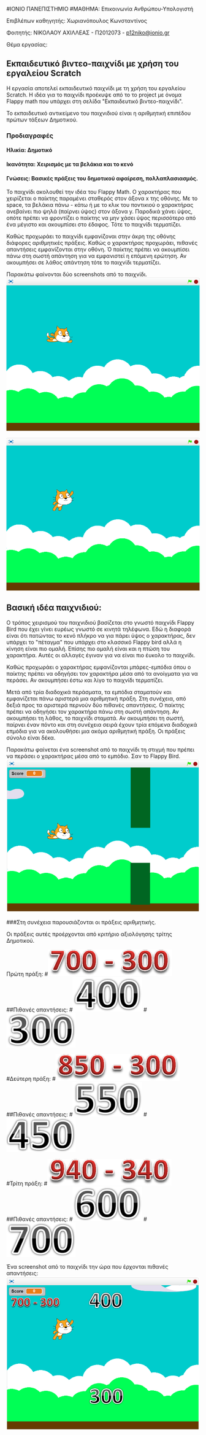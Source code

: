 #ΙΟΝΙΟ ΠΑΝΕΠΙΣΤΗΜΙΟ 
#ΜΑΘΗΜΑ: Επικοινωνία Ανθρώπου-Υπολογιστή 

Επιβλέπων καθηγητής: Χωριανόπουλος Κωνσταντίνος 

Φοιτητής: ΝΙΚΟΛΑΟΥ ΑΧΙΛΛΕΑΣ - Π2012073 - p12niko@ionio.gr 


Θέμα εργασίας:
## Εκπαιδευτικό βιντεο-παιχνίδι με χρήση τoυ εργαλείου Scratch


Η εργασία αποτελεί εκπαιδευτικό παιχνίδι με τη χρήση του εργαλείου Scratch.
Η ιδέα για το παιχνίδι προέκυψε από το το project με όνομα Flappy math που
υπάρχει στη σελίδα "Εκπαιδευτικό βιντεο-παιχνίδι".

Το εκπαιδευτικό αντικείμενο του παιχνιδιού είναι η αριθμητική επιπέδου πρώτων
τάξεων Δημοτικού.


### Προδιαγραφές

#### Ηλικία: Δημοτικό
#### Ικανότητα: Χειρισμός με τα βελάκια και το κενό
#### Γνώσεις: Βασικές πράξεις του δημοτικού αφαίρεση, πολλαπλασιασμός.



Το παιχνίδι ακολουθεί την ιδέα του Flappy Math. Ο χαρακτήρας που χειρίζεται ο παίκτης παραμένει
σταθερός στον άξονα x της οθόνης. Με το space, τα βελάκια πάνω - κάτω ή με το κλικ του ποντικιού
ο χαρακτήρας ανεβαίνει πιο ψηλά (παίρνει ύψος) στον άξονα y. Παροδικά χάνει ύψος, οπότε πρέπει να φροντίζει
ο παίκτης να μην χάσει ύψος περισσότερο από ένα μέγιστο και ακουμπίσει στο έδαφος. Τότε το παιχνίδι τερματίζει.


Καθώς προχωράει το παιχνίδι εμφανίζοναι στην άκρη της οθόνης διάφορες αριθμητικές πράξεις. Καθώς ο χαρακτήρας προχωράει,
πιθανές απαντήσεις εμφανίζονται στην οθόνη. Ό παίκτης πρέπει να ακουμπίσει πάνω στη σωστή απάντηση για να εμφανιστεί η επόμενη
ερώτηση. Αν ακουμπήσει σε λάθος απάντηση τότε το παιχνίδι τερματίζει.

Παρακάτω φαίνονται δύο screenshots από το παιχνίδι.
![ScreenShot](screenshot2_1.png)

![ScreenShot](screenshot2_2.png)


## Βασική ιδέα παιχνιδιού:
Ο τρόπος χειρισμού του παιχνιδιού βασίζεται στο γνωστό παιχνίδι Flappy Bird που
έχει γίνει ευρέως γνωστό σε κινητά τηλέφωνα. Εδώ η διαφορά είναι ότι πατώντας το κενό
πλήκρο να για πάρει ύψος ο χαρακτήρας, δεν υπάρχει το "πέταγμα" που υπάρχει στο κλασσικό
Flappy bird αλλά η κίνηση είναι πιο ομαλή. Επίσης πιο ομαλή είναι και η πτώση του χαρακτήρα.
Αυτές οι αλλαγές έγιναν για να είναι πιο έυκολο το παιχνίδι. 

Καθώς προχωράει ο χαρακτήρας εμφανίζονται μπάρες-εμπόδια όπου ο παίκτης πρέπει να οδηγήσει τον
χαρακτήρα μέσα από τα ανοίγματα για να περάσει. Αν ακουμπήσει έστω και λίγο το παιχνίδι τερματίζει.

Μετά από τρία διαδοχικά περάσματα, τα εμπόδια σταματούν και εμφανίζεται πάνω αριστερά μια αριθμητική πράξη. 
Στη συνέχεια, από δεξιά προς τα αριστερά περνούν δύο πιθανές απαντήσεις. Ο παίκτης πρέπει να οδηγήσει τον
χαρακτήρα πάνω στη σωστή απάντηση. Αν ακουμπήσει τη λάθος, το παιχνίδι σταματά. Αν ακουμπήσει τη σωστή, παίρνει
έναν πόντο και στη συνέχεια σειρά έχουν τρία επόμενα διαδοχικά επμόδια για να ακολουθήσει μια ακόμα αριθμητική 
πράξη. Οι πράξεις σύνολο είναι δέκα.

Παρακάτω φαίνεται ένα screenshot από το παιχνίδι τη στιγμή που πρέπει να περάσει ο χαρακτήρας
μέσα από το εμπόδιο. Σαν το Flappy Bird.
![ScreenShot](screenshot2_3.png)



###Στη συνέχεια παρουσιάζονται οι πράξεις αριθμητικής.

Οι πράξεις αυτές προέρχονται από κριτήριο αξιολόγησης τρίτης Δημοτικού.

Πρώτη πράξη:
#![ScreenShot](praksi1.png)
##Πιθανές απαντήσεις:
#![ScreenShot](apotelesma1_1.png)
#![ScreenShot](apotelesma1_2.png)

#Δεύτερη πράξη:
#![ScreenShot](praksi2.png)
##Πιθανές απαντήσεις:
#![ScreenShot](apotelesma2_1.png)
#![ScreenShot](apotelesma2_2.png)

#Τρίτη πράξη:
#![ScreenShot](praksi3.png)
##Πιθανές απαντήσεις:
#![ScreenShot](apotelesma3_1.png)
#![ScreenShot](apotelesma3_2.png)


Ένα screenshot από το παιχνίδι την ώρα που έρχονται πιθανές απαντήσεις:
![ScreenShot](screenshot2_4.png)
